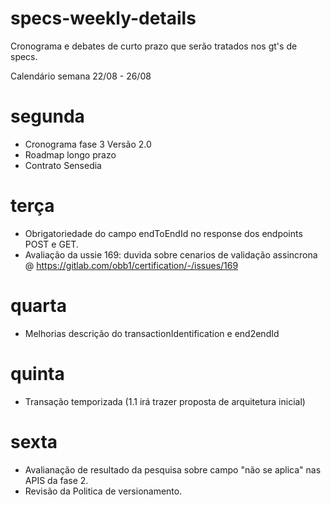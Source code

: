 # specs-weekly-details
Cronograma e debates de curto prazo que serão tratados nos gt's de specs. 


Calendário semana 22/08 - 26/08 

# segunda
- Cronograma fase 3 Versão 2.0
- Roadmap longo prazo
- Contrato Sensedia
# terça
- Obrigatoriedade do campo endToEndId no response dos endpoints
POST e GET. 
- Avaliação da ussie 169: duvida sobre cenarios de validação assincrona @ https://gitlab.com/obb1/certification/-/issues/169
# quarta
-  Melhorias descrição do transactionIdentification e end2endId
# quinta
- Transação temporizada (1.1 irá trazer proposta de arquitetura inicial)
# sexta
- Avalianação de resultado da pesquisa sobre campo "não se aplica" nas APIS da fase 2. 
- Revisão da Politica de versionamento.
